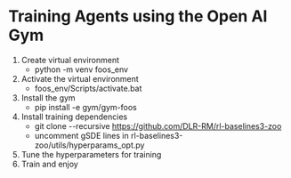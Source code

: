 
# Training Agents using the Open AI Gym
1. Create virtual environment
    * python -m venv foos_env
2. Activate the virtual environment
    * foos_env/Scripts/activate.bat
3. Install the gym
    * pip install -e gym/gym-foos
4. Install training dependencies
    * git clone --recursive https://github.com/DLR-RM/rl-baselines3-zoo
    * uncomment gSDE lines in rl-baselines3-zoo/utils/hyperparams_opt.py
5. Tune the hyperparameters for training
6. Train and enjoy